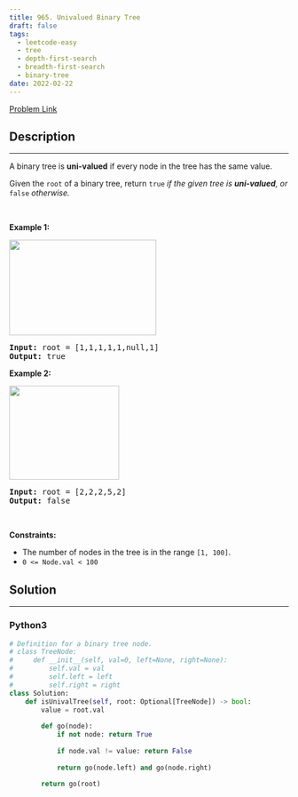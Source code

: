 ```yaml
---
title: 965. Univalued Binary Tree
draft: false
tags: 
  - leetcode-easy
  - tree
  - depth-first-search
  - breadth-first-search
  - binary-tree
date: 2022-02-22
---
```


[Problem Link](https://leetcode.com/problems/univalued-binary-tree/)

## Description

---
<p>A binary tree is <strong>uni-valued</strong> if every node in the tree has the same value.</p>

<p>Given the <code>root</code> of a binary tree, return <code>true</code><em> if the given tree is <strong>uni-valued</strong>, or </em><code>false</code><em> otherwise.</em></p>

<p>&nbsp;</p>
<p><strong class="example">Example 1:</strong></p>
<img alt="" src="https://assets.leetcode.com/uploads/2018/12/28/unival_bst_1.png" style="width: 265px; height: 172px;" />
<pre>
<strong>Input:</strong> root = [1,1,1,1,1,null,1]
<strong>Output:</strong> true
</pre>

<p><strong class="example">Example 2:</strong></p>
<img alt="" src="https://assets.leetcode.com/uploads/2018/12/28/unival_bst_2.png" style="width: 198px; height: 169px;" />
<pre>
<strong>Input:</strong> root = [2,2,2,5,2]
<strong>Output:</strong> false
</pre>

<p>&nbsp;</p>
<p><strong>Constraints:</strong></p>

<ul>
	<li>The number of nodes in the tree is in the range <code>[1, 100]</code>.</li>
	<li><code>0 &lt;= Node.val &lt; 100</code></li>
</ul>


## Solution

---
### Python3
``` py title='univalued-binary-tree'
# Definition for a binary tree node.
# class TreeNode:
#     def __init__(self, val=0, left=None, right=None):
#         self.val = val
#         self.left = left
#         self.right = right
class Solution:
    def isUnivalTree(self, root: Optional[TreeNode]) -> bool:
        value = root.val
        
        def go(node):
            if not node: return True
            
            if node.val != value: return False
            
            return go(node.left) and go(node.right)
        
        return go(root)
```

